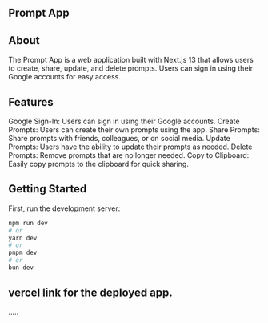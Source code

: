 ## Prompt App

## About

The Prompt App is a web application built with Next.js 13 that allows users to create, share, update, and delete prompts. Users can sign in using their Google accounts for easy access.

## Features

Google Sign-In: Users can sign in using their Google accounts.
Create Prompts: Users can create their own prompts using the app.
Share Prompts: Share prompts with friends, colleagues, or on social media.
Update Prompts: Users have the ability to update their prompts as needed.
Delete Prompts: Remove prompts that are no longer needed.
Copy to Clipboard: Easily copy prompts to the clipboard for quick sharing.

## Getting Started

First, run the development server:

```bash
npm run dev
# or
yarn dev
# or
pnpm dev
# or
bun dev

```

## vercel link for the deployed app. 
.....
